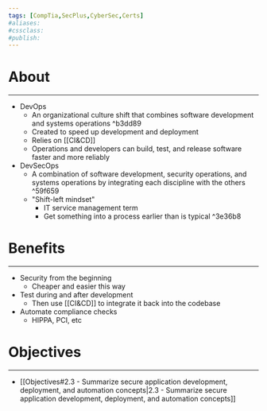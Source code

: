```yaml
---
tags: [CompTia,SecPlus,CyberSec,Certs]
#aliases:
#cssclass:
#publish:
---
```


# About
---
- DevOps
	- An organizational culture shift that combines software development and systems operations ^b3dd89
	- Created to speed up development and deployment
	- Relies on [[CI&CD]]
	- Operations and developers can build, test, and release software faster and more reliably
- DevSecOps
	- A combination of software development, security operations, and systems operations by integrating each discipline with the others ^59f659
	- "Shift-left mindset"
		- IT service management term
		- Get something into a process earlier than is typical ^3e36b8

# Benefits
---
- Security from the beginning
	- Cheaper and easier this way
- Test during and after development
	- Then use [[CI&CD]] to integrate it back into the codebase
- Automate compliance checks
	- HIPPA, PCI, etc

# Objectives
---
- [[Objectives#2.3 - Summarize secure application development, deployment, and automation concepts|2.3 - Summarize secure application development, deployment, and automation concepts]]